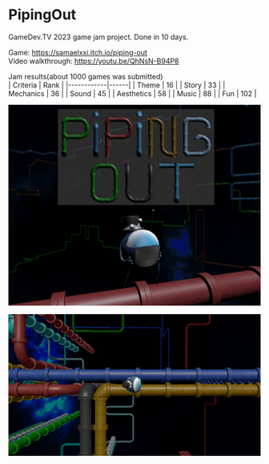 # PipingOut
GameDev.TV 2023 game jam project. Done in 10 days.  
  
Game: https://samaelxxi.itch.io/piping-out  
Video walkthrough: https://youtu.be/QhNsN-B94P8
  
Jam results(about 1000 games was submitted)  
| Criteria   | Rank |
|------------|------|
| Theme      | 16   |
| Story      | 33   |
| Mechanics  | 36   |
| Sound      | 45   |
| Aesthetics | 58   |
| Music      | 88   |
| Fun        | 102  |
  

![a](https://github.com/samaelxxi/PipingOut/blob/main/Stuff/pipe.gif?raw=true)


![a](https://github.com/samaelxxi/PipingOut/blob/main/Stuff/pipe2.gif?raw=true)
